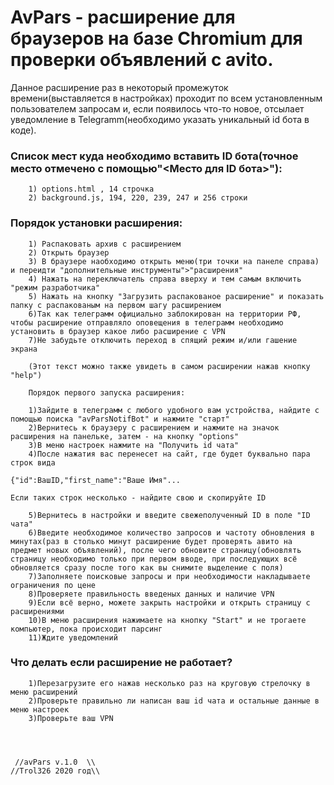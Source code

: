# AvPars - расширение для браузеров на базе Chromium для проверки объявлений с avito. 

Данное расширение раз в некоторый промежуток времени(выставляется в настройках) проходит по всем установленным пользователем запросам и, если появилось что-то новое, отсылает уведомление в Telegramm(необходимо указать уникальный id бота в коде).

### Список мест куда необходимо вставить ID бота(точное место отмечено с помощью"<Место для ID бота>"):

		1) options.html , 14 строчка
		2) background.js, 194, 220, 239, 247 и 256 строки
		
### Порядок установки расширения:
		
		1) Распаковать архив с расширением
		2) Открыть браузер
		3) В браузере наобходимо открыть меню(три точки на панеле справа) и переидти "дополнительные инструменты">"расширения" 
		4) Нажать на переключатель справа вверху и тем самым включить "режим разработчика" 
		5) Нажать на кнопку "Загрузить распакованое расширение" и показать папку с распакованым на первом шагу расширением 
		6)Так как телеграмм официально заблокирован на территории РФ, чтобы расширение отправляло оповещения в телеграмм необходимо установить в браузер какое либо расширение с VPN
		7)Не забудьте отключить переход в спящий режим и/или гашение экрана
		
		(Этот текст можно также увидеть в самом расширении нажав кнопку "help")
		
		Порядок первого запуска расширения:
		
		1)Зайдите в телеграмм с любого удобного вам устройства, найдите с помощью поиска "avParsNotifBot" и нажмите "старт" 
		2)Вернитесь к браузеру с расширением и нажмите на значок расширения на панельке, затем - на кнопку "options" 
		3)В меню настроек нажмите на "Получить id чата" 
		4)После нажатия вас перенесет на сайт, где будет буквально пара строк вида 
	
	{"id":ВашID,"first_name":"Ваше Имя"...

	Если таких строк несколько - найдите свою и скопируйте ID
	
		5)Вернитесь в настройки и введите свежеполученный ID в поле "ID чата" 
		6)Введите необходимое количество запросов и частоту обновления в минутах(раз в столько минут расширение будет проверять авито на предмет новых объявлений), после чего обновите страницу(обновлять страницу необходимо только при первом вводе, при последующих всё обновляется сразу после того как вы снимите выделение с поля) 
		7)Заполняете поисковые запросы и при необходимости накладываете ограничения по цене 
		8)Проверяете правильность введеных данных и наличие VPN 
		9)Если всё верно, можете закрыть настройки и открыть страницу с расширениями 
		10)В меню расширения нажимаете на кнопку "Start" и не трогаете компьютер, пока происходит парсинг 
		11)Ждите уведомлений 
		
		
### Что делать если расширение не работает?
	
		1)Перезагрузите его нажав несколько раз на круговую стрелочку в меню расширений
		2)Проверьте правильно ли написан ваш id чата и остальные данные в меню настроек
		3)Проверьте ваш VPN
		
		
		

	 //avPars v.1.0  \\
	//Trol326 2020 год\\
